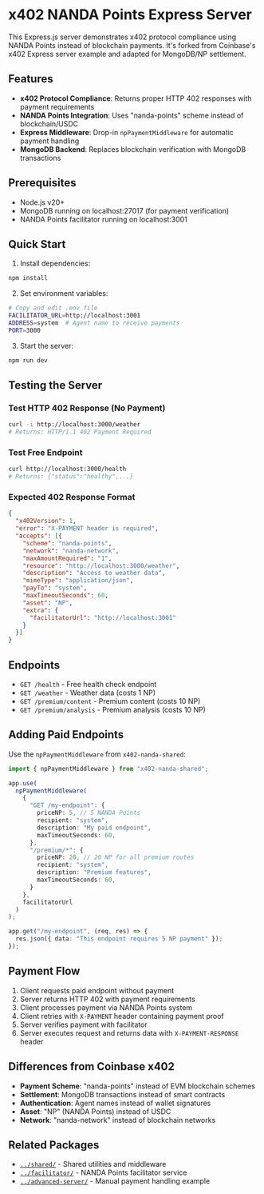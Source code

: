 # x402 NANDA Points Express Server

This Express.js server demonstrates x402 protocol compliance using NANDA Points instead of blockchain payments. It's forked from Coinbase's x402 Express server example and adapted for MongoDB/NP settlement.

## Features

- **x402 Protocol Compliance**: Returns proper HTTP 402 responses with payment requirements
- **NANDA Points Integration**: Uses "nanda-points" scheme instead of blockchain/USDC
- **Express Middleware**: Drop-in `npPaymentMiddleware` for automatic payment handling
- **MongoDB Backend**: Replaces blockchain verification with MongoDB transactions

## Prerequisites

- Node.js v20+
- MongoDB running on localhost:27017 (for payment verification)
- NANDA Points facilitator running on localhost:3001

## Quick Start

1. Install dependencies:
```bash
npm install
```

2. Set environment variables:
```bash
# Copy and edit .env file
FACILITATOR_URL=http://localhost:3001
ADDRESS=system  # Agent name to receive payments
PORT=3000
```

3. Start the server:
```bash
npm run dev
```

## Testing the Server

### Test HTTP 402 Response (No Payment)
```bash
curl -i http://localhost:3000/weather
# Returns: HTTP/1.1 402 Payment Required
```

### Test Free Endpoint
```bash
curl http://localhost:3000/health
# Returns: {"status":"healthy",...}
```

### Expected 402 Response Format
```json
{
  "x402Version": 1,
  "error": "X-PAYMENT header is required",
  "accepts": [{
    "scheme": "nanda-points",
    "network": "nanda-network",
    "maxAmountRequired": "1",
    "resource": "http://localhost:3000/weather",
    "description": "Access to weather data",
    "mimeType": "application/json",
    "payTo": "system",
    "maxTimeoutSeconds": 60,
    "asset": "NP",
    "extra": {
      "facilitatorUrl": "http://localhost:3001"
    }
  }]
}
```

## Endpoints

- `GET /health` - Free health check endpoint
- `GET /weather` - Weather data (costs 1 NP)
- `GET /premium/content` - Premium content (costs 10 NP)
- `GET /premium/analysis` - Premium analysis (costs 10 NP)

## Adding Paid Endpoints

Use the `npPaymentMiddleware` from `x402-nanda-shared`:

```typescript
import { npPaymentMiddleware } from "x402-nanda-shared";

app.use(
  npPaymentMiddleware(
    {
      "GET /my-endpoint": {
        priceNP: 5, // 5 NANDA Points
        recipient: "system",
        description: "My paid endpoint",
        maxTimeoutSeconds: 60,
      },
      "/premium/*": {
        priceNP: 20, // 20 NP for all premium routes
        recipient: "system",
        description: "Premium features",
        maxTimeoutSeconds: 60,
      }
    },
    facilitatorUrl
  )
);

app.get("/my-endpoint", (req, res) => {
  res.json({ data: "This endpoint requires 5 NP payment" });
});
```

## Payment Flow

1. Client requests paid endpoint without payment
2. Server returns HTTP 402 with payment requirements
3. Client processes payment via NANDA Points system
4. Client retries with `X-PAYMENT` header containing payment proof
5. Server verifies payment with facilitator
6. Server executes request and returns data with `X-PAYMENT-RESPONSE` header

## Differences from Coinbase x402

- **Payment Scheme**: "nanda-points" instead of EVM blockchain schemes
- **Settlement**: MongoDB transactions instead of smart contracts
- **Authentication**: Agent names instead of wallet signatures
- **Asset**: "NP" (NANDA Points) instead of USDC
- **Network**: "nanda-network" instead of blockchain networks

## Related Packages

- [`../shared/`](../shared/) - Shared utilities and middleware
- [`../facilitator/`](../facilitator/) - NANDA Points facilitator service
- [`../advanced-server/`](../advanced-server/) - Manual payment handling example